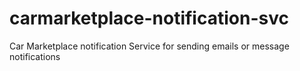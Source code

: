 # carmarketplace-notification-svc
Car Marketplace notification Service for sending emails or message notifications
